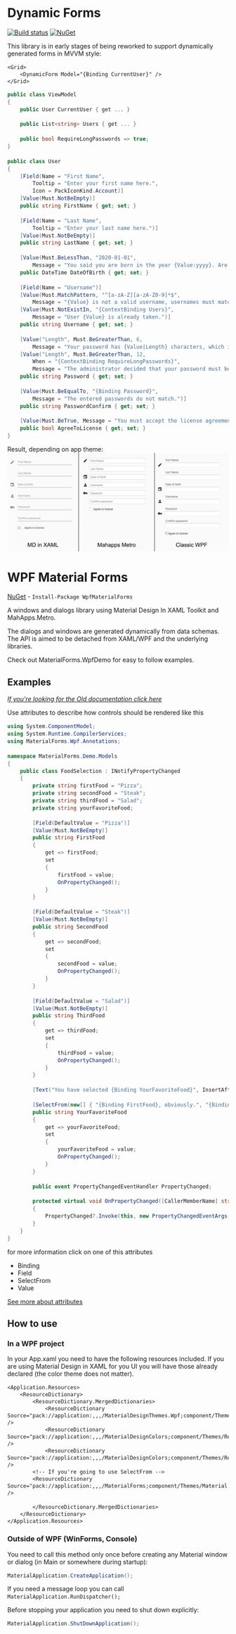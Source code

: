 # Dynamic Forms


[![Build status](https://ci.appveyor.com/api/projects/status/5y0t43qaee7fq8iv?svg=true)](https://ci.appveyor.com/project/EdonGashi/wpfmaterialforms) [![NuGet](https://img.shields.io/nuget/dt/WpfMaterialForms.svg?style=flat-square)](https://www.nuget.org/packages/WpfMaterialForms/)




This library is in early stages of being reworked to support dynamically generated forms in MVVM style:

```xaml
<Grid>
    <DynamicForm Model="{Binding CurrentUser}" />
</Grid>
```

```cs
public class ViewModel
{
    public User CurrentUser { get ... }
    
    public List<string> Users { get ... }
    
    public bool RequireLongPasswords => true;
}

public class User
{
    [Field(Name = "First Name",
        Tooltip = "Enter your first name here.",
        Icon = PackIconKind.Account)]
    [Value(Must.NotBeEmpty)]
    public string FirstName { get; set; }

    [Field(Name = "Last Name",
        Tooltip = "Enter your last name here.")]
    [Value(Must.NotBeEmpty)]
    public string LastName { get; set; }

    [Value(Must.BeLessThan, "2020-01-01",
        Message = "You said you are born in the year {Value:yyyy}. Are you really from the future?")]
    public DateTime DateOfBirth { get; set; }

    [Field(Name = "Username")]
    [Value(Must.MatchPattern, "^[a-zA-Z][a-zA-Z0-9]*$",
        Message = "{Value} is not a valid username, usernames must match pattern {Argument}.")]
    [Value(Must.NotExistIn, "{ContextBinding Users}",
        Message = "User {Value} is already taken.")]
    public string Username { get; set; }

    [Value("Length", Must.BeGreaterThan, 6,
        Message = "Your password has {Value|Length} characters, which is less than the required {Argument}.")]
    [Value("Length", Must.BeGreaterThan, 12,
        When = "{ContextBinding RequireLongPasswords}",
        Message = "The administrator decided that your password must be really long!")]
    public string Password { get; set; }

    [Value(Must.BeEqualTo, "{Binding Password}",
        Message = "The entered passwords do not match.")]
    public string PasswordConfirm { get; set; }

    [Value(Must.BeTrue, Message = "You must accept the license agreement.")]
    public bool AgreeToLicense { get; set; }
}
```

Result, depending on app theme:
![user](https://github.com/EdonGashi/WpfMaterialForms/blob/master/doc/user.png)

# WPF Material Forms

[NuGet](https://www.nuget.org/packages/WpfMaterialForms) - ```Install-Package WpfMaterialForms```

A windows and dialogs library using Material Design In XAML Toolkit and MahApps.Metro.

The dialogs and windows are generated dynamically from data schemas. The API is aimed to be detached from XAML/WPF and the underlying libraries.

Check out MaterialForms.WpfDemo for easy to follow examples.

## Examples

*[If you're looking for the Old documentation click here](https://github.com/redbaty/WpfMaterialForms/blob/master/OLDDOCS.md)*

Use attributes to describe how controls should be rendered like this

```csharp
using System.ComponentModel;
using System.Runtime.CompilerServices;
using MaterialForms.Wpf.Annotations;

namespace MaterialForms.Demo.Models
{
    public class FoodSelection : INotifyPropertyChanged
    {
        private string firstFood = "Pizza";
        private string secondFood = "Steak";
        private string thirdFood = "Salad";
        private string yourFavoriteFood;

        [Field(DefaultValue = "Pizza")]
        [Value(Must.NotBeEmpty)]
        public string FirstFood
        {
            get => firstFood;
            set
            {
                firstFood = value;
                OnPropertyChanged();
            }
        }

        [Field(DefaultValue = "Steak")]
        [Value(Must.NotBeEmpty)]
        public string SecondFood
        {
            get => secondFood;
            set
            {
                secondFood = value;
                OnPropertyChanged();
            }
        }

        [Field(DefaultValue = "Salad")]
        [Value(Must.NotBeEmpty)]
        public string ThirdFood
        {
            get => thirdFood;
            set
            {
                thirdFood = value;
                OnPropertyChanged();
            }
        }

        [Text("You have selected {Binding YourFavoriteFood}", InsertAfter = true)]

        [SelectFrom(new[] { "{Binding FirstFood}, obviously.", "{Binding SecondFood} is best!", "I love {Binding ThirdFood}" })]
        public string YourFavoriteFood
        {
            get => yourFavoriteFood;
            set
            {
                yourFavoriteFood = value;
                OnPropertyChanged();
            }
        }

        public event PropertyChangedEventHandler PropertyChanged;

        protected virtual void OnPropertyChanged([CallerMemberName] string propertyName = null)
        {
            PropertyChanged?.Invoke(this, new PropertyChangedEventArgs(propertyName));
        }
    }
}
```

for more information click on one of this attributes
* Binding
* Field
* SelectFrom
* Value


[See more about attributes](https://github.com/redbaty/WpfMaterialForms/wiki/Attributes)

## How to use
### In a WPF project

In your App.xaml you need to have the following resources included. If you are using Material Design in XAML for you UI you will have those already declared (the color theme does not matter).
```xaml
<Application.Resources>
    <ResourceDictionary>
        <ResourceDictionary.MergedDictionaries>
            <ResourceDictionary Source="pack://application:,,,/MaterialDesignThemes.Wpf;component/Themes/MaterialDesignTheme.Light.xaml" />
            <ResourceDictionary Source="pack://application:,,,/MaterialDesignColors;component/Themes/Recommended/Primary/MaterialDesignColor.Blue.xaml" />
            <ResourceDictionary Source="pack://application:,,,/MaterialDesignColors;component/Themes/Recommended/Accent/MaterialDesignColor.Yellow.xaml" />
	    <!-- If you're going to use SelectFrom -->
	    <ResourceDictionary Source="pack://application:,,,/MaterialForms;component/Themes/Material.xaml" />
	    
        </ResourceDictionary.MergedDictionaries>
    </ResourceDictionary>
</Application.Resources>
```

### Outside of WPF (WinForms, Console)
You need to call this method only once before creating any Material window or dialog (in Main or somewhere during startup):
```cs
MaterialApplication.CreateApplication();
```

If you need a message loop you can call ```MaterialApplication.RunDispatcher();```

Before stopping your application you need to shut down explicitly:
```cs
MaterialApplication.ShutDownApplication();
```
